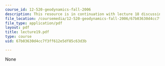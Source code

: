 ```yaml
---
course_id: 12-520-geodynamics-fall-2006
description: This resource is in continuation with lecture 18 discussing plates.
file_location: /coursemedia/12-520-geodynamics-fall-2006/67b03630d4cc7f3ff612e5df85c63d3b_lecture19.pdf
file_type: application/pdf
layout: pdf
title: lecture19.pdf
type: course
uid: 67b03630d4cc7f3ff612e5df85c63d3b

---
```

None